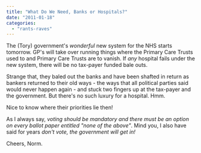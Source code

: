 ```yaml
---
title: "What Do We Need, Banks or Hospitals?"
date: "2011-01-18"
categories: 
  - "rants-raves"
---
```


The (Tory) government's _wonderful_ new system for the NHS starts tomorrow. GP's will take over running things where the Primary Care Trusts used to and Primary Care Trusts are to vanish. If _any_ hospital fails under the new system, there will be no tax-payer funded bale outs.

Strange that, they baled out the banks and have been shafted in return as bankers returned to their old ways - the ways that all political parties said would never happen again - and stuck two fingers up at the tax-payer and the government. But there's no such luxury for a hospital. Hmm.

Nice to know where their priorities lie then!

As I always say, _voting should be mandatory and there must be an option on every ballot paper entitled "none of the above"_. Mind you, I also have said for years _don't vote, the government will get in!_

Cheers,
Norm.
